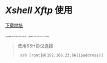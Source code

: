 # *Xshell Xftp* 使用

[下载地址](https://www.xshell.com/zh/free-for-home-school/)

<img src="https://cdn.jsdelivr.net/gh/Creek1024/Typora_img/img/image-20220831202305718.png" alt="image-20220831202305718" style="zoom:33%;" />
<img src="https://cdn.jsdelivr.net/gh/Creek1024/Typora_img/img/image-20220831202338266.png" alt="image-20220831202338266" style="zoom:33%;" />

>  使用SSH协议连接
>
> ` ssh [root]@[192.168.23.66(ipaddress)]`









